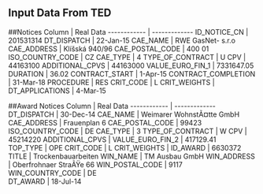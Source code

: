 ## Input Data From TED

##Notices
Column | Real Data
------------ | -------------
ID_NOTICE_CN | 201531314
DT_DISPATCH | 22-Jan-15
CAE_NAME | RWE GasNet- s.r.o
CAE_ADDRESS | Klíšská 940/96
CAE_POSTAL_CODE | 400 01
ISO_COUNTRY_CODE | CZ
CAE_TYPE | 4
TYPE_OF_CONTRACT | U
CPV | 44163100
ADDITIONAL_CPVS | 44163000
VALUE_EURO_FIN_1 | 7331647.05
DURATION | 36.02
CONTRACT_START | 1-Apr-15
CONTRACT_COMPLETION | 31-Mar-18
PROCEDURE | RES
CRIT_CODE | L 
CRIT_WEIGHTS | 
DT_APPLICATIONS | 4-Mar-15

##Award Notices
Column | Real Data
------------ | -------------
DT_DISPATCH | 30-Dec-14
CAE_NAME | Weimarer WohnstÃ¤tte GmbH
CAE_ADDRESS | Frauenplan 6
CAE_POSTAL_CODE | 99423
ISO_COUNTRY_CODE | DE
CAE_TYPE | 3
TYPE_OF_CONTRACT | W
CPV | 45214220
ADDITIONAL_CPVS |
VALUE_EURO_FIN_2 | 417129.41	
TOP_TYPE | OPE
CRIT_CODE | L
CRIT_WEIGHTS | 
ID_AWARD | 6630372
TITLE |	Trockenbauarbeiten
WIN_NAME | TM Ausbau GmbH
WIN_ADDRESS | Oberfrohnaer StraÃŸe 66
WIN_POSTAL_CODE | 9117
WIN_COUNTRY_CODE | DE	
DT_AWARD | 18-Jul-14
